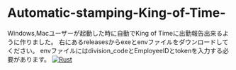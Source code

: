# Automatic-stamping-King-of-Time-
Windows,Macユーザーが起動した時に自動でKing of Timeに出勤報告出来るように作りました。
右にあるreleasesからexeとenvファイルをダウンロードしてください。
envファイルにはdivision_codeとEmployeeIDとtokenを入力する必要があります。
[![Rust](https://github.com/uzak0209/Automatic-stamping-King-of-Time-/actions/workflows/rust.yml/badge.svg)](https://github.com/uzak0209/Automatic-stamping-King-of-Time-/actions/workflows/rust.yml)


